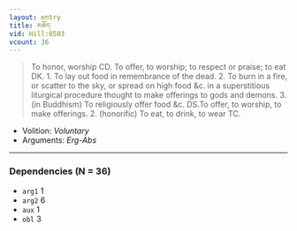 ```yaml
---
layout: entry
title: མཆོད་
vid: Hill:0503
vcount: 36
---
```

> To honor, worship CD\. To offer, to worship; to respect or praise; to eat DK\. 1\. To lay out food in remembrance of the dead\. 2\. To burn in a fire, or scatter to the sky, or spread on high food &c\. in a superstitious liturgical procedure thought to make offerings to gods and demons\. 3\. (in Buddhism) To religiously offer food &c\. DS\.To offer, to worship, to make offerings\. 2\. (honorific) To eat, to drink, to wear TC\.

* Volition: _Voluntary_
* Arguments: _Erg-Abs_

---

### Dependencies (N = 36)
* `arg1` 1
* `arg2` 6
* `aux` 1
* `obl` 3

